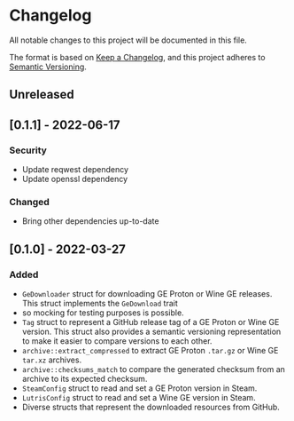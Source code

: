 # Changelog

All notable changes to this project will be documented in this file.

The format is based on [Keep a Changelog](https://keepachangelog.com/en/1.0.0/), and this project adheres
to [Semantic Versioning](https://semver.org/spec/v2.0.0.html).

## Unreleased

## [0.1.1] - 2022-06-17

### Security

* Update reqwest dependency
* Update openssl dependency

### Changed

* Bring other dependencies up-to-date

## [0.1.0] - 2022-03-27

### Added

* `GeDownloader` struct for downloading GE Proton or Wine GE releases. This struct implements the `GeDownload` trait
* so mocking for testing purposes is possible.
* `Tag` struct to represent a GitHub release tag of a GE Proton or Wine GE version. This struct also provides a semantic
  versioning representation to make it easier to compare versions to each other.
* `archive::extract_compressed` to extract GE Proton `.tar.gz` or Wine GE `tar.xz` archives.
* `archive::checksums_match` to compare the generated checksum from an archive to its expected checksum.
* `SteamConfig` struct to read and set a GE Proton version in Steam.
* `LutrisConfig` struct to read and set a Wine GE version in Steam.
* Diverse structs that represent the downloaded resources from GitHub.
